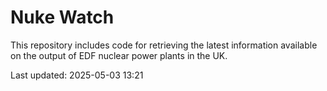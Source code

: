 # Nuke Watch

This repository includes code for retrieving the latest information available on the output of EDF nuclear power plants in the UK.

Last updated: 2025-05-03 13:21
